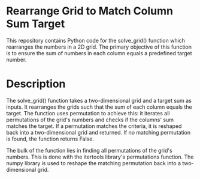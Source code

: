 # Rearrange Grid to Match Column Sum Target
This repository contains Python code for the solve_grid() function which rearranges the numbers in a 2D grid. The primary objective of this function is to ensure the sum of numbers in each column equals a predefined target number.

# Description
The solve_grid() function takes a two-dimensional grid and a target sum as inputs. It rearranges the grids such that the sum of each column equals the target. The function uses permutation to achieve this: it iterates all permutations of the grid's numbers and checks if the columns' sum matches the target. If a permutation matches the criteria, it is reshaped back into a two-dimensional grid and returned. If no matching permutation is found, the function returns False.

The bulk of the function lies in finding all permutations of the grid's numbers. This is done with the itertools library's permutations function. The numpy library is used to reshape the matching permutation back into a two-dimensional grid.
